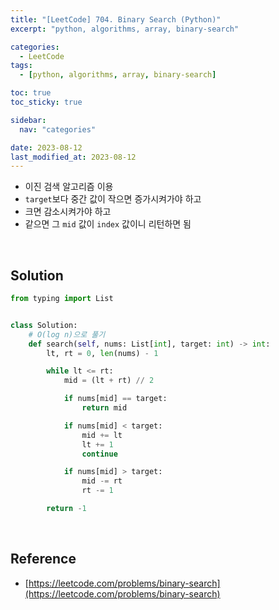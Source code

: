 ```yaml
---
title: "[LeetCode] 704. Binary Search (Python)"
excerpt: "python, algorithms, array, binary-search"

categories:
  - LeetCode
tags:
  - [python, algorithms, array, binary-search]

toc: true
toc_sticky: true

sidebar:
  nav: "categories"

date: 2023-08-12
last_modified_at: 2023-08-12
---
```


- 이진 검색 알고리즘 이용
 - `target`보다 중간 값이 작으면 증가시켜가야 하고
 - 크면 감소시켜가야 하고
 - 같으면 그 `mid` 값이 `index` 값이니 리턴하면 됨

<br>

## Solution

```python
from typing import List


class Solution:
    # O(log n)으로 풀기
    def search(self, nums: List[int], target: int) -> int:
        lt, rt = 0, len(nums) - 1

        while lt <= rt:
            mid = (lt + rt) // 2

            if nums[mid] == target:
                return mid

            if nums[mid] < target:
                mid += lt
                lt += 1
                continue

            if nums[mid] > target:
                mid -= rt
                rt -= 1

        return -1
```

<br>

## Reference

- [https://leetcode.com/problems/binary-search](https://leetcode.com/problems/binary-search)
